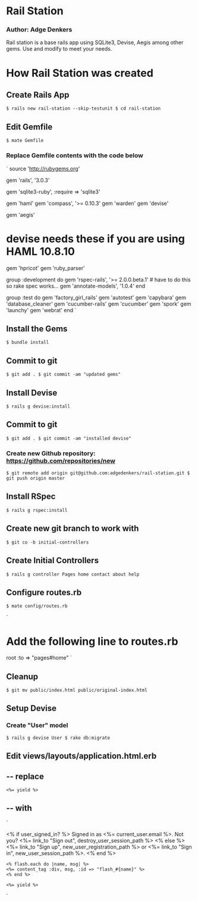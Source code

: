 # Rail Station
### Author: Adge Denkers

Rail station is a base rails app using SQLite3, Devise, Aegis among other gems. Use and modify to meet your needs.


# How Rail Station was created

## Create Rails App

`
$ rails new rail-station --skip-testunit
$ cd rail-station
`

## Edit Gemfile
`$ mate Gemfile`

### Replace Gemfile contents with the code below

`
source 'http://rubygems.org'

gem 'rails', '3.0.3'

gem 'sqlite3-ruby', :require => 'sqlite3'

gem 'haml'
gem 'compass', '>= 0.10.3'
gem 'warden'
gem 'devise'

gem 'aegis'

# devise needs these if you are using HAML 10.8.10
gem 'hpricot'
gem 'ruby_parser'

group :development do
  gem 'rspec-rails', '>= 2.0.0.beta.1' # have to do this so rake spec works...
     gem 'annotate-models', '1.0.4'
end

group :test do
  gem 'factory_girl_rails'
  gem 'autotest'
  gem 'capybara'
  gem 'database_cleaner'
  gem 'cucumber-rails'
  gem 'cucumber'
  gem 'spork'
  gem 'launchy'
  gem 'webrat'
end
`

## Install the Gems
`$ bundle install`

## Commit to git
`
$ git add .
$ git commit -am "updated gems"
`

## Install Devise
`$ rails g devise:install`

## Commit to git
`
$ git add .
$ git commit -am "installed devise"
`

### Create new Github repository: https://github.com/repositories/new 
`
$ git remote add origin git@github.com:adgedenkers/rail-station.git
$ git push origin master 
`

## Install RSpec
`$ rails g rspec:install`

## Create new git branch to work with
`$ git co -b initial-controllers`

## Create Initial Controllers
`$ rails g controller Pages home contact about help`

## Configure routes.rb
`$ mate config/routes.rb`

`
# Add the following line to routes.rb
root :to => "pages#home"
`

## Cleanup 
`$ git mv public/index.html public/original-index.html`

## Setup Devise
### Create "User" model 
`
$ rails g devise User
$ rake db:migrate
`

## Edit views/layouts/application.html.erb
## -- replace 

`<%= yield %>`

## -- with

`
<div id="container" class="container">
	<div id="user_nav">
		<% if user_signed_in? %> 
			Signed in as <%= current_user.email %>. Not you? 
			<%= link_to "Sign out", destroy_user_session_path %>
		<% else %>
			<%= link_to "Sign up", new_user_registration_path %> or 
			<%= link_to "Sign in", new_user_session_path %>.
		<% end %>
	</div>
	
	<% flash.each do |name, msg| %>
	<%= content_tag :div, msg, :id => "flash_#{name}" %>
	<% end %>

	<%= yield %>

</div> <!-- end id=container -->
`























